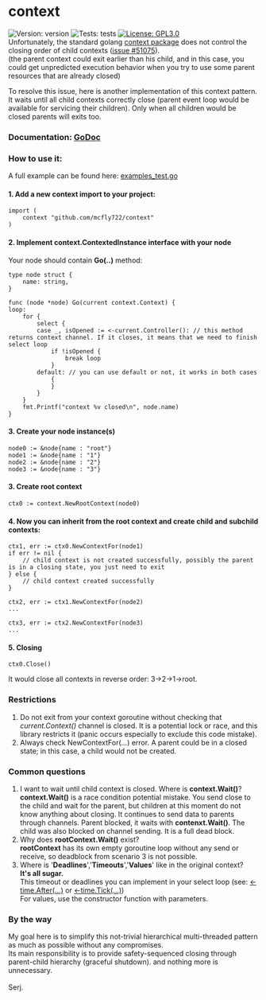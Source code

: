 # context
![Version: version](https://img.shields.io/badge/version-v1.0.5-success.svg)
![Tests: tests](https://img.shields.io/badge/tests-✔6|✘0-success.svg)
[![License: GPL3.0](https://img.shields.io/badge/License-GPL3.0-blue.svg)](https://www.gnu.org/licenses/gpl-3.0.html)
<br>
Unfortunately, the standard golang [context package](https://github.com/golang/go/tree/master/src/context) does not control the closing order of child contexts ([issue #51075](https://github.com/golang/go/issues/51075)).<br>
(the parent context could exit earlier than his child, and in this case, you could get unpredicted execution behavior when you try to use some parent resources that are already closed)

To resolve this issue, here is another implementation of this context pattern.<br>
It waits until all child contexts correctly close (parent event loop would be available for servicing their children). Only when all children would be closed parents will exits too.

### Documentation: [GoDoc](https://pkg.go.dev/github.com/mcfly722/context)

### How to use it:

A full example can be found here: [examples_test.go](https://github.com/mcfly722/goPackages/blob/main/context/examples_test.go)


#### 1. Add a new context import to your project:
```
import (
	context "github.com/mcfly722/context"
)
```
#### 2. Implement context.ContextedInstance interface with your node
Your node should contain <b>Go(..)</b> method:
```
type node struct {
	name: string,
}

func (node *node) Go(current context.Context) {
loop:
	for {
		select {
		case _, isOpened := <-current.Controller(): // this method returns context channel. If it closes, it means that we need to finish select loop
			if !isOpened {
				break loop
			}
		default: // you can use default or not, it works in both cases
			{
			}
		}
	}
	fmt.Printf("context %v closed\n", node.name)
}
```
#### 3. Create your node instance(s)
```
node0 := &node{name : "root"}
node1 := &node{name : "1"}
node2 := &node{name : "2"}
node3 := &node{name : "3"}
```
#### 3. Create root context
```
ctx0 := context.NewRootContext(node0)
```
#### 4. Now you can inherit from the root context and create child and subchild contexts:
```
ctx1, err := ctx0.NewContextFor(node1)
if err != nil {
	// child context is not created successfully, possibly the parent is in a closing state, you just need to exit
} else {
	// child context created successfully
}
```
```
ctx2, err := ctx1.NewContextFor(node2)
...
```
```
ctx3, err := ctx2.NewContextFor(node3)
...
```
#### 5. Closing
```
ctx0.Close()
```
It would close all contexts in reverse order: 3->2->1->root.

### Restrictions
 1. Do not exit from your context goroutine without checking that *current.Context()* channel is closed. It is a potential lock or race, and this library restricts it (panic occurs especially to exclude this code mistake).<br>
 2. Always check NewContextFor(...) error. A parent could be in a closed state; in this case, a child would not be created.<br>

### Common questions
 1. I want to wait until child context is closed. Where is <b>context.Wait()</b>?<br>
 <b>context.Wait()</b> is a race condition potential mistake. You send close to the child and wait for the parent, but children at this moment do not know anything about closing. It continues to send data to parents through channels. Parent blocked, it waits with <b>contenxt.Wait()</b>. The child was also blocked on channel sending. It is a full dead block.
 2. Why does <b>rootContext.Wait()</b> exist?<br>
 <b>rootContext</b> has its own empty goroutine loop without any send or receive, so deadblock from scenario 3 is not possible.
 3. Where is '<b>Deadlines</b>','<b>Timeouts</b>','<b>Values</b>' like in the original context?<br>
<b>It's all sugar.</b><br>
This timeout or deadlines you can implement in your select loop (see: [<-time.After(...)](https://pkg.go.dev/time#After) or [<-time.Tick(...)](https://pkg.go.dev/time#Tick))<br>
For values, use the constructor function with parameters.<br>

### By the way
My goal here is to simplify this not-trivial hierarchical multi-threaded pattern as much as possible without any compromises.<br>
Its main responsibility is to provide safety-sequenced closing through parent-child hierarchy (graceful shutdown). and nothing more is unnecessary.<br>
<br>
Serj.
